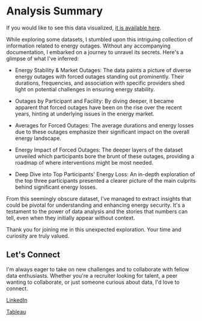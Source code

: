 # Analysis Summary
If you would like to see this data visualized, [it is available here](https://public.tableau.com/app/profile/miles.stripling/viz/SQL_16831435735630/Sheet2).

While exploring some datasets, I stumbled upon this intriguing collection of information related to energy outages. Without any accompanying documentation, I embarked on a journey to unravel its secrets. Here's a glimpse of what I've inferred:

* Energy Stability & Market Outages: The data paints a picture of diverse energy outages with forced outages standing out prominently. Their durations, frequencies, and association with specific providers shed light on potential challenges in ensuring energy stability.

* Outages by Participant and Facility: By diving deeper, it became apparent that forced outages have been on the rise over the recent years, hinting at underlying issues in the energy market.

* Averages for Forced Outages: The average durations and energy losses due to these outages emphasize their significant impact on the overall energy landscape.

* Energy Impact of Forced Outages: The deeper layers of the dataset unveiled which participants bore the brunt of these outages, providing a roadmap of where interventions might be most needed.

* Deep Dive into Top Participants' Energy Loss: An in-depth exploration of the top three participants presented a clearer picture of the main culprits behind significant energy losses.

From this seemingly obscure dataset, I've managed to extract insights that could be pivotal for understanding and enhancing energy security. It's a testament to the power of data analysis and the stories that numbers can tell, even when they initially appear without context.

Thank you for joining me in this unexpected exploration. 
Your time and curiosity are truly valued.

## Let's Connect

I'm always eager to take on new challenges and to collaborate with fellow data enthusiasts. Whether you're a recruiter looking for talent, a peer wanting to collaborate, or just someone curious about data, I'd love to connect.
  

  [LinkedIn](https://www.linkedin.com/in/miles-stripling)
  
  [Tableau](https://public.tableau.com/app/profile/miles.stripling?authMode=activationSuccess)

